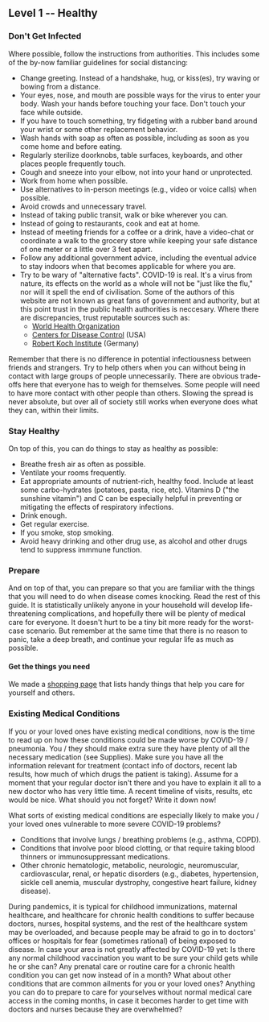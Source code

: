 ## Level 1 -- Healthy

### Don't Get Infected

Where possible, follow the instructions from authorities. This includes some of the by-now familiar guidelines for social distancing:

* Change greeting. Instead of a handshake, hug, or kiss(es), try waving or bowing from a distance.
* Your eyes, nose, and mouth are possible ways for the virus to enter your body. Wash your hands before touching your face. Don't touch your face while outside.
* If you have to touch something, try fidgeting with a rubber band around your wrist or some other replacement behavior. 
* Wash hands with soap as often as possible, including as soon as you come home and before eating. 
* Regularly sterilize doorknobs, table surfaces, keyboards, and other places people frequently touch.
* Cough and sneeze into your elbow, not into your hand or unprotected. 
* Work from home when possible.
* Use alternatives to in-person meetings (e.g., video or voice calls) when possible. 
* Avoid crowds and unnecessary travel. 
* Instead of taking public transit, walk or bike wherever you can.
* Instead of going to restaurants, cook and eat at home. 
* Instead of meeting friends for a coffee or a drink, have a video-chat or coordinate a walk to the grocery store while keeping your safe distance of one meter or a little over 3 feet apart. 
* Follow any additional government advice, including the eventual advice to stay indoors when that becomes applicable for where you are.
* Try to be wary of "alternative facts". COVID-19 is real. It's a virus from nature, its effects on the world as a whole will not be "just like the flu," nor will it spell the end of civilisation. Some of the authors of this website are not known as great fans of government and authority, but at this point trust in the public health authorities is neccesary. Where there are discrepancies, trust reputable sources such as:
   * [World Health Organization](https://www.who.int/emergencies/diseases/novel-coronavirus-2019)
   * [Centers for Disease Control](https://www.cdc.gov/coronavirus/2019-ncov/index.html) (USA)
   * [Robert Koch Institute](https://www.rki.de/DE/Content/InfAZ/N/Neuartiges_Coronavirus/nCoV.html) (Germany)

Remember that there is no difference in potential infectiousness between friends and strangers. Try to help others when you can without being in contact with large groups of people unnecessarily. There are obvious trade-offs here that everyone has to weigh for themselves. Some people will need to have more contact with other people than others. Slowing the spread is never absolute, but over all of society still works when everyone does what they can, within their limits.

### Stay Healthy

On top of this, you can do things to stay as healthy as possible: 

* Breathe fresh air as often as possible.
* Ventilate your rooms frequently.
* Eat appropriate amounts of nutrient-rich, healthy food. Include at least some carbo-hydrates (potatoes, pasta, rice, etc). Vitamins D ("the sunshine vitamin") and C can be especially helpful in preventing or mitigating the effects of respiratory infections. 
* Drink enough.
* Get regular exercise.
* If you smoke, stop smoking.
* Avoid heavy drinking and other drug use, as alcohol and other drugs tend to suppress immmune function.

### Prepare

And on top of that, you can prepare so that you are familiar with the things that you will need to do when disease comes knocking. Read the rest of this guide. It is statistically unlikely anyone in your household will develop life-threatening complications, and hopefully there will be plenty of medical care for everyone. It doesn't hurt to be a tiny bit more ready for the worst-case scenario. But remember at the same time that there is no reason to panic, take a deep breath, and continue your regular life as much as possible.

#### Get the things you need

We made a [shopping page](https://www.covid-at-home.info/shopping) that lists handy things that help you care for yourself and others.

### Existing Medical Conditions

If you or your loved ones have existing medical conditions, now is the time to read up on how these conditions could be made worse by COVID-19 / pneumonia. You / they should make extra sure they have plenty of all the necessary medication (see Supplies). Make sure you have all the information relevant for treatment (contact info of doctors, recent lab results, how much of which drugs the patient is taking). Assume for a moment that your regular doctor isn't there and you have to explain it all to a new doctor who has very little time. A recent timeline of visits, results, etc would be nice. What should you not forget? Write it down now!

What sorts of existing medical conditions are especially likely to make you / your loved ones vulnerable to more severe COVID-19 problems?
- Conditions that involve lungs / breathing problems (e.g., asthma, COPD).
- Conditions that involve poor blood clotting, or that require taking blood thinners or immunosuppressant medications.
-  Other chronic hematologic, metabolic, neurologic, neuromuscular, cardiovascular, renal, or hepatic disorders (e.g., diabetes, hypertension, sickle cell anemia, muscular dystrophy, congestive heart failure, kidney disease). 

During pandemics, it is typical for childhood immunizations, maternal healthcare, and healthcare for chronic health conditions to suffer because doctors, nurses, hospital systems, and the rest of the healthcare system may be overloaded, and because people may be afraid to go in to doctors' offices or hospitals for fear (sometimes rational) of being exposed to disease. In case your area is not greatly affected by COVID-19 yet: Is there any normal childhood vaccination you want to be sure your child gets while he or she can? Any prenatal care or routine care for a chronic health condition you can get now instead of in a month? What about other conditions that are common ailments for you or your loved ones? Anything you can do to prepare to care for yourselves without normal medical care access in the coming months, in case it becomes harder to get time with doctors and nurses because they are overwhelmed?
